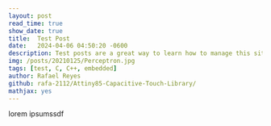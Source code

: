 ```yaml
---
layout: post
read_time: true
show_date: true
title:  Test Post
date:   2024-04-06 04:50:20 -0600
description: Test posts are a great way to learn how to manage this site.
img: /posts/20210125/Perceptron.jpg
tags: [test, C, C++, embedded]
author: Rafael Reyes
github: rafa-2112/Attiny85-Capacitive-Touch-Library/
mathjax: yes
---
```


lorem ipsumssdf